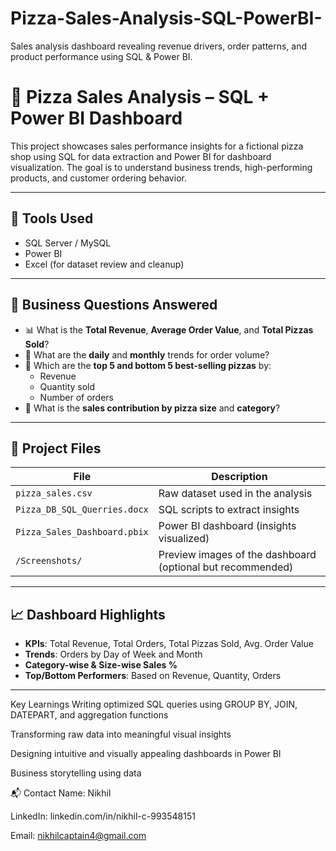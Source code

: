 # Pizza-Sales-Analysis-SQL-PowerBI-
Sales analysis dashboard revealing revenue drivers, order patterns, and product performance using SQL &amp; Power BI.
# 🍕 Pizza Sales Analysis – SQL + Power BI Dashboard

This project showcases sales performance insights for a fictional pizza shop using SQL for data extraction and Power BI for dashboard visualization. The goal is to understand business trends, high-performing products, and customer ordering behavior.

---

## 🔧 Tools Used
- SQL Server / MySQL
- Power BI
- Excel (for dataset review and cleanup)

---

## 📌 Business Questions Answered

- 📊 What is the **Total Revenue**, **Average Order Value**, and **Total Pizzas Sold**?
- 📆 What are the **daily** and **monthly** trends for order volume?
- 🍕 Which are the **top 5 and bottom 5 best-selling pizzas** by:
  - Revenue
  - Quantity sold
  - Number of orders
- 📐 What is the **sales contribution by pizza size** and **category**?

---

## 📁 Project Files

| File | Description |
|------|-------------|
| `pizza_sales.csv` | Raw dataset used in the analysis |
| `Pizza_DB_SQL_Querries.docx` | SQL scripts to extract insights |
| `Pizza_Sales_Dashboard.pbix` | Power BI dashboard (insights visualized) |
| `/Screenshots/` | Preview images of the dashboard (optional but recommended) |

---

## 📈 Dashboard Highlights

- **KPIs**: Total Revenue, Total Orders, Total Pizzas Sold, Avg. Order Value
- **Trends**: Orders by Day of Week and Month
- **Category-wise & Size-wise Sales %**
- **Top/Bottom Performers**: Based on Revenue, Quantity, Orders

---

 Key Learnings
Writing optimized SQL queries using GROUP BY, JOIN, DATEPART, and aggregation functions

Transforming raw data into meaningful visual insights

Designing intuitive and visually appealing dashboards in Power BI

Business storytelling using data

📬 Contact
Name: Nikhil

LinkedIn: linkedin.com/in/nikhil-c-993548151

Email: nikhilcaptain4@gmail.com
